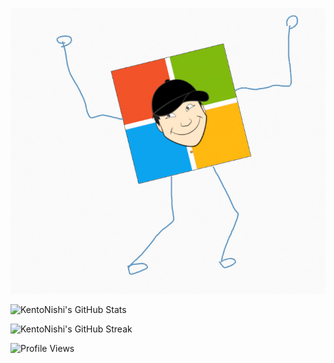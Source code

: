 ![Kento](/images/kento.jpg)

![KentoNishi's GitHub Stats](https://github-readme-stats.vercel.app/api?username=KentoNishi&show_icons=true)

![KentoNishi's GitHub Streak](https://github-readme-streak-stats.herokuapp.com/?user=KentoNishi)

![Profile Views](https://komarev.com/ghpvc/?username=KentoNishi)
